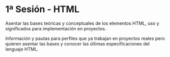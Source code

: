 # 1ª Sesión - HTML

Asentar las bases teóricas y conceptuales de los elementos HTML, uso y significados para implementación en proyectos.

Información y pautas para perfiles que ya trabajan en proyectos reales pero quieren asentar las bases y conocer las últimas especificaciones del lenguaje HTML.


